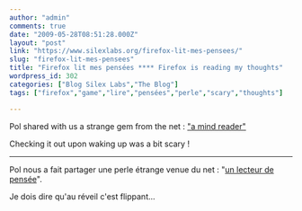 ```yaml
---
author: "admin"
comments: true
date: "2009-05-28T08:51:28.000Z"
layout: "post"
link: "https://www.silexlabs.org/firefox-lit-mes-pensees/"
slug: "firefox-lit-mes-pensees"
title: "Firefox lit mes pensées **** Firefox is reading my thoughts"
wordpress_id: 302
categories: ["Blog Silex Labs","The Blog"]
tags: ["firefox","game","lire","pensées","perle","scary","thoughts"]

---
```

Pol shared with us a strange gem from the net : ["a mind reader"](http://www.k-netweb.net/projects/mindreader/?lang=en)

Checking it out upon waking up was a bit scary !


*******



Pol nous a fait partager une perle étrange venue du net :  "[un lecteur de pensée](http://www.k-netweb.net/projects/mindreader/)".

Je dois dire qu'au réveil c'est flippant...

